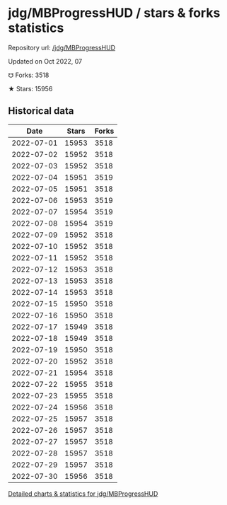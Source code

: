 # jdg/MBProgressHUD / stars & forks statistics

Repository url: [/jdg/MBProgressHUD](https://github.com/jdg/MBProgressHUD)

Updated on Oct 2022, 07

☋ Forks: 3518

★ Stars: 15956

## Historical data
| Date | Stars | Forks |
|------|-------|-------|
| 2022-07-01 | 15953 | 3518 | 
| 2022-07-02 | 15952 | 3518 | 
| 2022-07-03 | 15952 | 3518 | 
| 2022-07-04 | 15951 | 3519 | 
| 2022-07-05 | 15951 | 3518 | 
| 2022-07-06 | 15953 | 3519 | 
| 2022-07-07 | 15954 | 3519 | 
| 2022-07-08 | 15954 | 3519 | 
| 2022-07-09 | 15952 | 3518 | 
| 2022-07-10 | 15952 | 3518 | 
| 2022-07-11 | 15952 | 3518 | 
| 2022-07-12 | 15953 | 3518 | 
| 2022-07-13 | 15953 | 3518 | 
| 2022-07-14 | 15953 | 3518 | 
| 2022-07-15 | 15950 | 3518 | 
| 2022-07-16 | 15950 | 3518 | 
| 2022-07-17 | 15949 | 3518 | 
| 2022-07-18 | 15949 | 3518 | 
| 2022-07-19 | 15950 | 3518 | 
| 2022-07-20 | 15952 | 3518 | 
| 2022-07-21 | 15954 | 3518 | 
| 2022-07-22 | 15955 | 3518 | 
| 2022-07-23 | 15955 | 3518 | 
| 2022-07-24 | 15956 | 3518 | 
| 2022-07-25 | 15957 | 3518 | 
| 2022-07-26 | 15957 | 3518 | 
| 2022-07-27 | 15957 | 3518 | 
| 2022-07-28 | 15957 | 3518 | 
| 2022-07-29 | 15957 | 3518 | 
| 2022-07-30 | 15956 | 3518 | 


[Detailed charts & statistics for jdg/MBProgressHUD](https://reviewgithub.com/rep/jdg/MBProgressHUD)
